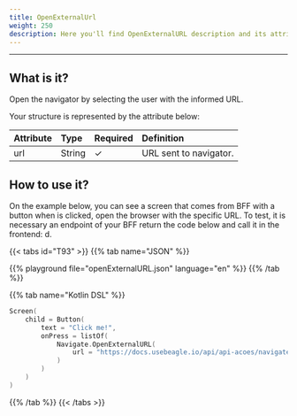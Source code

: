 ```yaml
---
title: OpenExternalUrl
weight: 250
description: Here you'll find OpenExternalURL description and its attribute.
---
```


---

## What is it?

Open the navigator by selecting the user with the informed URL.

Your structure is represented by the attribute below:

| **Attribute** | **Type** | Required | **Definition**         |
| :------------ | :------- | :------- | :--------------------- |
| url           | String   | ✓        | URL sent to navigator. |

## How to use it?

On the example below, you can see a screen that comes from BFF with a button when is clicked, open the browser with the specific URL. To test, it is necessary an endpoint of your BFF return the code below and call it in the frontend: d.

{{< tabs id="T93" >}}
{{% tab name="JSON" %}}

<!-- json-playground:openExternalURL.json
{
  "_beagleComponent_" : "beagle:screenComponent",
  "child" : {
    "_beagleComponent_" : "beagle:button",
    "text" : "Click me!",
    "onPress" : [ {
      "_beagleAction_" : "beagle:openExternalURL",
      "url" : "http://docs-beta.usebeagle.io/pt/home/api/actions/navigate/openexternalurl/"
    } ]
  }
}
-->

{{% playground file="openExternalURL.json" language="en" %}}
{{% /tab %}}

{{% tab name="Kotlin DSL" %}}

```kotlin
Screen(
    child = Button(
        text = "Click me!",
        onPress = listOf(
            Navigate.OpenExternalURL(
                url = "https://docs.usebeagle.io/api/api-acoes/navigate/openexternalurl"
            )
        )
    )
)
```

{{% /tab %}}
{{< /tabs >}}
